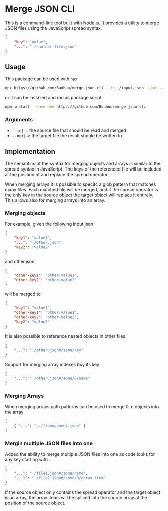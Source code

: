 # Merge JSON CLI
This is a command-line tool built with Node.js. It provides a utility to merge JSON files using the JavaScript spread syntax.

```json
{
    "key": "value",
    "...": "./another-file.json"
}
```

## Usage

This package can be used with `npx`

```bash
npx https://github.com/Buuhuu/merge-json-cli --in ./input.json --out ./output.json
```

or it can be installed and ran as package script

```bash
npm install --save-dev https://github.com/Buuhuu/merge-json-cli
```

### Arguments

- `--in|-i` the source file that should be read and merged
- `--out|-o` the target file the result should be written to

## Implementation

The semantics of the syntax for merging objects and arrays is similar to the spread syntax in JavaScript. The keys of the referenced file will be included at the position of and replace the spread operator. 

When merging arrays it is possible to specifc a glob pattern that matches many files. Each matched file will be merged, and if the spread operator is the only key in the source object the target object will replace it entirely. This allows also for merging arrays into an array.

### Merging objects

For example, given the following input.json

```json
{
    "key1": "value1",
    "...": "./other.json",
    "key2": "value2"
}
```

and other.json

```json
{
    "other-key1": "other-value1",
    "other-key2": "other-value2"
}
```

will be merged to 

```json
{
    "key1": "value1",
    "other-key1": "other-value1",
    "other-key2": "other-value2",
    "key2": "value2"
}
```

It is also possible to reference nested objects in other files

```json
{
    "...": "./other.json#/some/key"
}
```

Support for merging array indexes buy its key

```json
{
    "...": "./other.json#/some/0/name"
}
```

### Merging Arrays

When merging arrays path patterns can be used to merge 0..n objects into the array

```json
[
    { "...": "../*/component.json" }
]
````

### Mergin multiple JSON files into one

Added the ability to merge multiple JSON files into one as code looks for any key starting with ...

```json
{
    "...": "./file1.json#/some/name",
    "...1": "./file2.json#/some/0/array-item"
}
```

If the source object only contains the spread operator and the target object is an array, the array items will be spliced into the source array at the position of the source object.